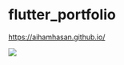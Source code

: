 # flutter_portfolio

https://aihamhasan.github.io/

<img src="https://imgur.com/a/AuTbBQh.png" />


